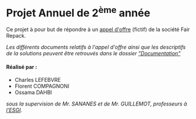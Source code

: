 # Projet Annuel de 2<sup>ème</sup> année

Ce projet à pour but de répondre à un [appel d'offre](Documentation/Sujet%20du%20projet%20-%20appel%20d'offre.pdf) (fictif) de la société Fair Repack.

*Les différents documents relatifs à l'appel d'offre ainsi que les descriptifs de la solutions peuvent être retrouvés dans le dossier ["Documentation"](Documentation/)*

#### Réalisé par : ####

* Charles LEFEBVRE
* Florent COMPAGNONI
* Ossama DAHBI

*sous la supervision de Mr. SANANES et de Mr. GUILLEMOT, professeurs à [l'ESGI](https://www.esgi.fr).*